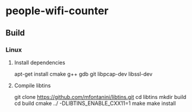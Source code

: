 # people-wifi-counter

## Build

### Linux

1. Install dependencies

    apt-get install cmake g++ gdb git libpcap-dev libssl-dev

2. Compile libtins

    git clone https://github.com/mfontanini/libtins.git
    cd libtins
    mkdir build
    cd build
    cmake ../ -DLIBTINS_ENABLE_CXX11=1
    make
    make install